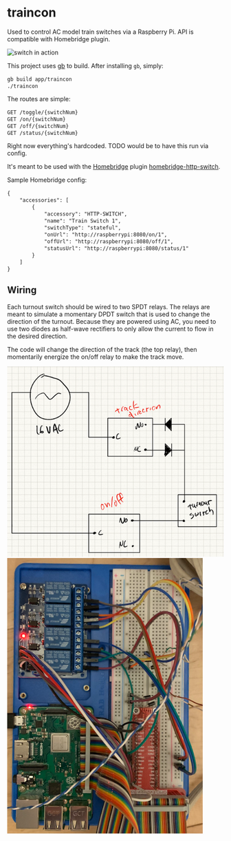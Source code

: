 # traincon

Used to control AC model train switches via a Raspberry Pi.  API is compatible with Homebridge plugin.

![switch in action](resources/working.gif)

This project uses [gb](https://getgb.io/) to build.  After installing `gb`, simply:

```
gb build app/traincon
./traincon
```

The routes are simple:

```
GET /toggle/{switchNum}
GET /on/{switchNum}
GET /off/{switchNum}
GET /status/{switchNum}
```

Right now everything's hardcoded. TODO would be to have this run via config.

It's meant to be used with the [Homebridge](https://github.com/nfarina/homebridge) plugin [homebridge-http-switch](https://github.com/Supereg/homebridge-http-switch).

Sample Homebridge config:

```
{
    "accessories": [
        {
            "accessory": "HTTP-SWITCH",
            "name": "Train Switch 1",
            "switchType": "stateful",
            "onUrl": "http://raspberrypi:8080/on/1",
            "offUrl": "http://raspberrypi:8080/off/1",
            "statusUrl": "http://raspberrypi:8080/status/1"
        }
    ]
}
```

## Wiring

Each turnout switch should be wired to two SPDT relays.  The relays are meant to simulate a momentary DPDT switch that is used to change the direction of the turnout.  Because they are powered using AC, you need to use two diodes as half-wave rectifiers to only allow the current to flow in the desired direction.

The code will change the direction of the track (the top relay), then momentarily energize the on/off relay to make the track move.

![wiring diagram](resources/diagram.png)
![board layout](resources/board_layout.png)